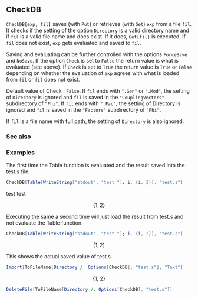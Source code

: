 ## CheckDB

`CheckDB[exp, fil]` saves (with `Put`) or retrieves (with `Get`) `exp` from a file `fil`. It checks if the setting of the option `Directory` is a valid directory name and if `fil` is a valid file name and does exist. If it does, `Get[fil]` is executed. If `fil` does not exist, `exp` gets evaluated and saved to `fil`.

Saving and evaluating can be further controlled with the options `ForceSave` and `NoSave`. If the option `Check` is set to `False` the return value is what is evaluated (see above). If `Check` is set to `True` the return value is `True` or `False` depending on whether the evaluation of `exp` agrees with what is loaded from `fil` or `fil` does not exist.

Default value of Check : `False`. If `fil` ends with `".Gen"` or `".Mod"`, the setting of `Directory` is ignored and `fil` is  saved in the `"CouplingVectors"`  subdirectory of `"Phi"`. If `fil` ends with  `".Fac"`, the setting of Directory is  ignored and `fil` is saved in the `"Factors"` subdirectory of `"Phi"`.

If `fil` is a file name with full path, the setting of `Directory` is also ignored.

### See also

### Examples

The first time the Table function is evaluated and the result saved into the test.s file.

```mathematica
CheckDB[Table[WriteString["stdout", "test "]; i, {i, 2}], "test.s"]
```

test test 

$$\{1,2\}$$

Executing the same a second time will just load the result from test.s and not evaluate the Table function.

```mathematica
CheckDB[Table[WriteString["stdout", "test "]; i, {i, 2}], "test.s"]
```

$$\{1,2\}$$

This shows the actual saved value of test.s.

```mathematica
Import[ToFileName[Directory /. Options[CheckDB], "test.s"], "Text"]
```

$$\text{$\{$1, 2$\}$}$$

```mathematica
DeleteFile[ToFileName[Directory /. Options[CheckDB], "test.s"]]
```